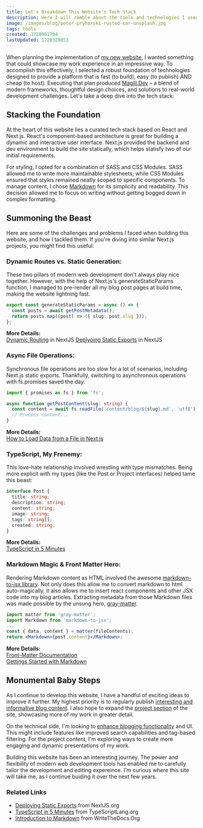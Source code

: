 ```yaml
---
title: Let's Breakdown This Website's Tech Stack
description: Here I will ramble about the tools and technologies I used to build this website.
image: /images/blog/peter-pryharski-rusted-car-unsplash.jpg
tags: tools
created: 1728061704
lastUpdated: 1728328053
---
```


When planning the implementation of [my new website](/), I wanted something that could showcase my work experience in an impressive way. To accomplish this effectively, I selected a robust foundation of technologies designed to provide a platform that is fast (to build), easy (to publish) AND cheap (to host). Executing that plan produced [Magill.Dev](https://magill.dev) – a blend of modern frameworks, thoughtful design choices, and solutions to real-world development challenges. Let's take a deep dive into the tech stack:

## Stacking the Foundation

At the heart of this website lies a curated tech stack based on React and Next.js. React's component-based architecture is great for building a dynamic and interactive user interface. Next.js provided the backend and dev environment to build the site statically, which helps statisfy two of our initial requirements.

For styling, I opted for a combination of SASS and CSS Modules. SASS allowed me to write more maintainable stylesheets, while CSS Modules ensured that styles remained neatly scoped to specific components. To manage content, I chose [Markdown](/simplified-content-management-with-markdown) for its simplicity and readability. This decision allowed me to focus on writing without getting bogged down in complex formatting.

## Summoning the Beast

Here are some of the challenges and problems I faced when building this website, and how I tackled them. If you're diving into similar Next.js projects, you might find this useful:

### Dynamic Routes vs. Static Generation:

These two pillars of modern web development don't always play nice together. However, with the help of Next.js's generateStaticParams function, I managed to pre-render all my blog post pages at build time, making the website lightning fast.

```typescript
export const generateStaticParams = async () => {
  const posts = await getPostMetadata();
  return posts.map((post) => ({ slug: post.slug }));
};
```

**More Details:**  
[Dynamic Routing](https://nextjs.org/docs/app/building-your-application/routing/dynamic-routes) in NextJS
[Deplyoing Static Exports](https://nextjs.org/docs/app/building-your-application/deploying/static-exports) in NextJS

### Async File Operations:

Synchronous file operations are too slow for a lot of scenarios, including Next.js static exports. Thankfully, switching to asynchronous operations with fs.promises saved the day.

```typescript
import { promises as fs } from 'fs';

async function getPostContent(slug: string) {
  const content = await fs.readFile(`content/blog/${slug}.md`, 'utf8');
  // Process content...
}
```

**More Details:**  
[How to Load Data from a File in Next.js](https://vercel.com/guides/loading-static-file-nextjs-api-route)

### TypeScript, My Frenemy:

This love-hate relationship involved wrestling with type mismatches. Being more explicit with my types (like the Post or Project interfaces) helped tame this beast:

```typescript
interface Post {
  title: string;
  description: string;
  content: string;
  image: string;
  tags: string[];
  created: string;
}
```

**More Details:**  
[TypeScript in 5 Minutes](https://www.typescriptlang.org/docs/handbook/typescript-in-5-minutes.html)

### Markdown Magic & Front Matter Hero:

Rendering Markdown content as HTML involved the awesome [markdown-to-jsx library](https://www.npmjs.com/package/markdown-to-jsx). Not only does this allow me to convert markdown to html auto-magically, it also allows me to insert react components and other JSX code into my blog articles. Extracting metadata from those Markdown files was made possible by the unsung hero, [gray-matter](https://www.npmjs.com/package/gray-matter).

```jsx
import matter from 'gray-matter';
import Markdown from 'markdown-to-jsx';
...
const { data, content } = matter(fileContents);
return <Markdown>{post.content}</Markdown>;

```

**More Details:**  
[Front-Matter Documentation](https://frontmatter.codes/docs)  
[Gettings Started with Markdown](https://www.markdownguide.org/getting-started/)

## Monumental Baby Steps

As I continue to develop this website, I have a handful of exciting ideas to improve it further. My highest priority is to regularly publish [interesting and informative blog content](/blog). I also hope to expand the [project section](/projects) of the site, showcasing more of my work in greater detail.

On the technical side, I'm looking to [enhance blogging functionality](https://github.com/andymagill/dev.magill.next/blob/master/ROADMAP.md) and UI. This might include features like improved search capabilities and tag-based filtering. For the project content, I'm exploring ways to create more engaging and dynamic presentations of my work.

Building this website has been an interesting journey. The power and flexibility of modern web development tools has enabled me to carefully tailor the development and editing expereince. I'm curious where this site will take me, as I continue buiding it over the next few years.

### Related Links

- [Deploying Static Exports](https://nextjs.org/docs/app/building-your-application/deploying/static-exports#configuration) from NextJS.org
- [TypeScript in 5 Minutes](https://www.typescriptlang.org/docs/handbook/typescript-in-5-minutes.html) from TypeScriptLang.org
- [Introduction to Markdown](https://www.writethedocs.org/guide/writing/markdown/) from WriteTheDocs.Org
